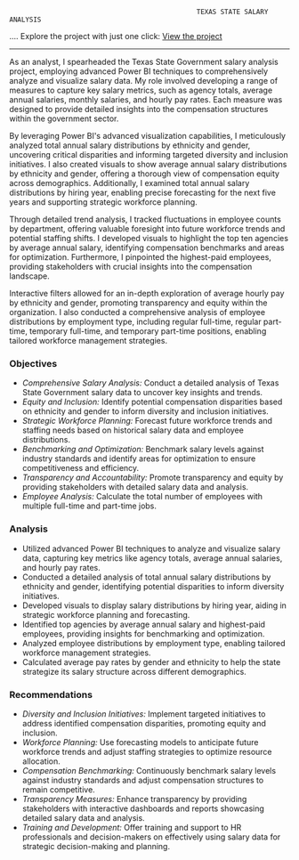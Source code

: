                                                    TEXAS STATE SALARY ANALYSIS 


....   Explore the project with just one click: [View the project](https://app.powerbi.com/view?r=eyJrIjoiY2I1MzMwNzItOGMxMC00NjViLTlmMjctZDdlOTg1MTNjOThmIiwidCI6ImRmODY3OWNkLWE4MGUtNDVkOC05OWFjLWM4M2VkN2ZmOTVhMCJ9)

---

As an analyst, I spearheaded the Texas State Government salary analysis project, employing advanced Power BI techniques to comprehensively analyze and visualize salary data. My role involved developing a range of measures to capture key salary metrics, such as agency totals, average annual salaries, monthly salaries, and hourly pay rates. Each measure was designed to provide detailed insights into the compensation structures within the government sector.

By leveraging Power BI's advanced visualization capabilities, I meticulously analyzed total annual salary distributions by ethnicity and gender, uncovering critical disparities and informing targeted diversity and inclusion initiatives. I also created visuals to show average annual salary distributions by ethnicity and gender, offering a thorough view of compensation equity across demographics. Additionally, I examined total annual salary distributions by hiring year, enabling precise forecasting for the next five years and supporting strategic workforce planning.

Through detailed trend analysis, I tracked fluctuations in employee counts by department, offering valuable foresight into future workforce trends and potential staffing shifts. I developed visuals to highlight the top ten agencies by average annual salary, identifying compensation benchmarks and areas for optimization. Furthermore, I pinpointed the highest-paid employees, providing stakeholders with crucial insights into the compensation landscape.

Interactive filters allowed for an in-depth exploration of average hourly pay by ethnicity and gender, promoting transparency and equity within the organization. I also conducted a comprehensive analysis of employee distributions by employment type, including regular full-time, regular part-time, temporary full-time, and temporary part-time positions, enabling tailored workforce management strategies.

### Objectives

- *Comprehensive Salary Analysis:* Conduct a detailed analysis of Texas State Government salary data to uncover key insights and trends.
- *Equity and Inclusion:* Identify potential compensation disparities based on ethnicity and gender to inform diversity and inclusion initiatives.
- *Strategic Workforce Planning:* Forecast future workforce trends and staffing needs based on historical salary data and employee distributions.
- *Benchmarking and Optimization:* Benchmark salary levels against industry standards and identify areas for optimization to ensure competitiveness and efficiency.
- *Transparency and Accountability:* Promote transparency and equity by providing stakeholders with detailed salary data and analysis.
- *Employee Analysis:* Calculate the total number of employees with multiple full-time and part-time jobs.

### Analysis

- Utilized advanced Power BI techniques to analyze and visualize salary data, capturing key metrics like agency totals, average annual salaries, and hourly pay rates.
- Conducted a detailed analysis of total annual salary distributions by ethnicity and gender, identifying potential disparities to inform diversity initiatives.
- Developed visuals to display salary distributions by hiring year, aiding in strategic workforce planning and forecasting.
- Identified top agencies by average annual salary and highest-paid employees, providing insights for benchmarking and optimization.
- Analyzed employee distributions by employment type, enabling tailored workforce management strategies.
- Calculated average pay rates by gender and ethnicity to help the state strategize its salary structure across different demographics.

### Recommendations

- *Diversity and Inclusion Initiatives:* Implement targeted initiatives to address identified compensation disparities, promoting equity and inclusion.
- *Workforce Planning:* Use forecasting models to anticipate future workforce trends and adjust staffing strategies to optimize resource allocation.
- *Compensation Benchmarking:* Continuously benchmark salary levels against industry standards and adjust compensation structures to remain competitive.
- *Transparency Measures:* Enhance transparency by providing stakeholders with interactive dashboards and reports showcasing detailed salary data and analysis.
- *Training and Development:* Offer training and support to HR professionals and decision-makers on effectively using salary data for strategic decision-making and planning.
